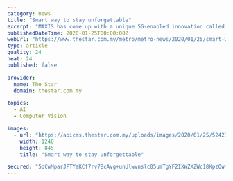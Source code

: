 ```yaml
---
category: news
title: "Smart way to stay unforgettable"
excerpt: "MAXIS has come up with a unique 5G-enabled innovation called unforgetTABLE, a smart table capable of monitoring object recognition and brainwave analytics. Alzheimer’s Disease Foundation ..."
publishedDateTime: 2020-01-25T00:00:00Z
webUrl: "https://www.thestar.com.my/metro/metro-news/2020/01/25/smart-way-to-stay-unforgettable"
type: article
quality: 24
heat: 24
published: false

provider:
  name: The Star
  domain: thestar.com.my

topics:
  - AI
  - Computer Vision

images:
  - url: "https://apicms.thestar.com.my/uploads/images/2020/01/25/524274.jpg"
    width: 1240
    height: 845
    title: "Smart way to stay unforgettable"

secured: "5oCwMparJFTYaKCf7rv7BcAvg+unUlwvnslc05umTgYF2IXWZXZWc18KpzOwmOLL++MObGSB7tj5UyQdTZOJXOFDhlYuN5jT2gXgZbtNpWF6QtCijLTsK+ffy17j5hUu2nfdi4cN+phZwjhCpZ4RE4ogmObS1NWQduQQEBk8Hbn7Plblii231a6Q/JVE406Gzp9Kzl3QFxAoEcstAiE6ZGUfjhkWGtOjUA6wjUEa4wOrsl6kfX6aKvzFF9kWzFkj/j7Rvxlye+uyTDqqITTq2qYMNz2MntcW/4kcnns70Fs9N+ar9UXLuIIvOfiu9NxM;8zmgttITZiSeItVCF3qT2w=="
---
```


